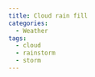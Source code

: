 ```yaml
---
title: Cloud rain fill
categories:
  - Weather
tags:
  - cloud
  - rainstorm
  - storm
---
```

